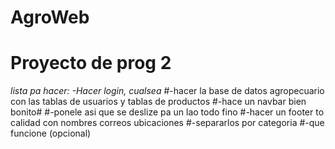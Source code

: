# AgroWeb #
# Proyecto de prog 2 #
*lista pa hacer:*
*-Hacer login, cualsea*
#-hacer la base de datos agropecuario con las tablas de usuarios y tablas de productos
#-hace un navbar bien bonito#
#-ponele asi que se deslize pa un lao todo fino
#-hacer un footer to calidad con nombres correos ubicaciones
#-separarlos por categoria
#-que funcione (opcional)
